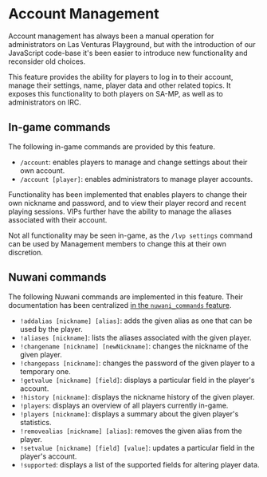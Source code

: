 # Account Management
Account management has always been a manual operation for administrators on Las Venturas Playground,
but with the introduction of our JavaScript code-base it's been easier to introduce new
functionality and reconsider old choices.

This feature provides the ability for players to log in to their account, manage their settings,
name, player data and other related topics. It exposes this functionality to both players on SA-MP,
as well as to administrators on IRC.

## In-game commands
The following in-game commands are provided by this feature.

  * `/account`: enables players to manage and change settings about their own account.
  * `/account [player]`: enables administrators to manage player accounts.

Functionality has been implemented that enables players to change their own nickname and password,
and to view their player record and recent playing sessions. VIPs further have the ability to
manage the aliases associated with their account.

Not all functionality may be seen in-game, as the `/lvp settings` command can be used by
Management members to change this at their own discretion.

## Nuwani commands
The following Nuwani commands are implemented in this feature. Their documentation has been
centralized [in the `nuwani_commands` feature](../nuwani_commands/).

  * `!addalias [nickname] [alias]`: adds the given alias as one that can be used by the player.
  * `!aliases [nickname]`: lists the aliases associated with the given player.
  * `!changename [nickname] [newNickname]`: changes the nickname of the given player.
  * `!changepass [nickname]`: changes the password of the given player to a temporary one.
  * `!getvalue [nickname] [field]`: displays a particular field in the player's account.
  * `!history [nickname]`: displays the nickname history of the given player.
  * `!players`: displays an overview of all players currently in-game.
  * `!players [nickname]`: displays a summary about the given player's statistics.
  * `!removealias [nickname] [alias]`: removes the given alias from the player.
  * `!setvalue [nickname] [field] [value]`: updates a particular field in the player's account.
  * `!supported`: displays a list of the supported fields for altering player data.
